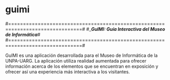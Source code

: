 # guimi
#===============================================================================#
#________________GuIMI: Guía Interactiva del Museo de Informática_______________#
#===============================================================================#

GuIMI es una aplicación desarrollada para el Museo de Informática de la UNPA-UARG. 
La aplicación utiliza realidad aumentada para ofrecer información acerca de los
elementos que se encuentran en exposición y ofrecer así una experiencia más 
interactiva a los visitantes. 
